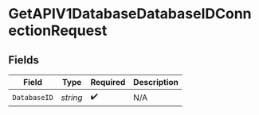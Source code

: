 # GetAPIV1DatabaseDatabaseIDConnectionRequest


## Fields

| Field              | Type               | Required           | Description        |
| ------------------ | ------------------ | ------------------ | ------------------ |
| `DatabaseID`       | *string*           | :heavy_check_mark: | N/A                |